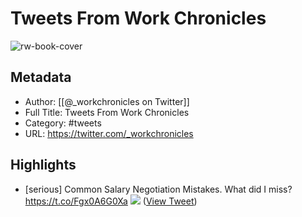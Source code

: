 # Tweets From Work Chronicles

![rw-book-cover](https://pbs.twimg.com/profile_images/1426787548529979394/oGF8gy_F.jpg)

## Metadata
- Author: [[@_workchronicles on Twitter]]
- Full Title: Tweets From Work Chronicles
- Category: #tweets
- URL: https://twitter.com/_workchronicles

## Highlights
- [serious] Common Salary Negotiation Mistakes. 
  What did I miss? https://t.co/Fgx0A6G0Xa
  ![](https://pbs.twimg.com/media/FamZ8G0XEAA7Rtx.png) ([View Tweet](https://twitter.com/_workchronicles/status/1560948006697967616))

